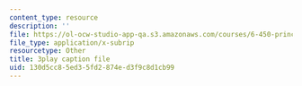 ```yaml
---
content_type: resource
description: ''
file: https://ol-ocw-studio-app-qa.s3.amazonaws.com/courses/6-450-principles-of-digital-communications-i-fall-2006/130d5cc85ed35fd2874ed3f9c8d1cb99_o8XojnApGc4.vtt
file_type: application/x-subrip
resourcetype: Other
title: 3play caption file
uid: 130d5cc8-5ed3-5fd2-874e-d3f9c8d1cb99
---
```

